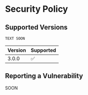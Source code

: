 # Security Policy

## Supported Versions
```SOON
TEXT SOON
```
| Version | Supported          |
| ------- | ------------------ |
| 3.0.0   | :white_check_mark: |

## Reporting a Vulnerability

SOON
